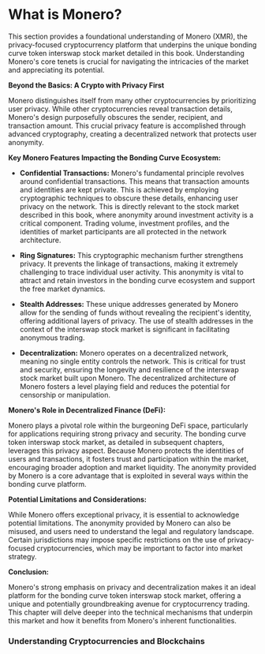 # What is Monero?

This section provides a foundational understanding of Monero (XMR), the privacy-focused cryptocurrency platform that underpins the unique bonding curve token interswap stock market detailed in this book.  Understanding Monero's core tenets is crucial for navigating the intricacies of the market and appreciating its potential.

**Beyond the Basics: A Crypto with Privacy First**

Monero distinguishes itself from many other cryptocurrencies by prioritizing user privacy. While other cryptocurrencies reveal transaction details, Monero's design purposefully obscures the sender, recipient, and transaction amount.  This crucial privacy feature is accomplished through advanced cryptography, creating a decentralized network that protects user anonymity.

**Key Monero Features Impacting the Bonding Curve Ecosystem:**

* **Confidential Transactions:**  Monero's fundamental principle revolves around confidential transactions. This means that transaction amounts and identities are kept private.  This is achieved by employing cryptographic techniques to obscure these details, enhancing user privacy on the network. This is directly relevant to the stock market described in this book, where anonymity around investment activity is a critical component.  Trading volume, investment profiles, and the identities of market participants are all protected in the network architecture.

* **Ring Signatures:**  This cryptographic mechanism further strengthens privacy. It prevents the linkage of transactions, making it extremely challenging to trace individual user activity.  This anonymity is vital to attract and retain investors in the bonding curve ecosystem and support the free market dynamics.

* **Stealth Addresses:**  These unique addresses generated by Monero allow for the sending of funds without revealing the recipient's identity, offering additional layers of privacy.  The use of stealth addresses in the context of the interswap stock market is significant in facilitating anonymous trading.

* **Decentralization:**  Monero operates on a decentralized network, meaning no single entity controls the network.  This is critical for trust and security, ensuring the longevity and resilience of the interswap stock market built upon Monero. The decentralized architecture of Monero fosters a level playing field and reduces the potential for censorship or manipulation.


**Monero's Role in Decentralized Finance (DeFi):**

Monero plays a pivotal role within the burgeoning DeFi space, particularly for applications requiring strong privacy and security.  The bonding curve token interswap stock market, as detailed in subsequent chapters, leverages this privacy aspect.  Because Monero protects the identities of users and transactions, it fosters trust and participation within the market, encouraging broader adoption and market liquidity.  The anonymity provided by Monero is a core advantage that is exploited in several ways within the bonding curve platform.

**Potential Limitations and Considerations:**

While Monero offers exceptional privacy, it is essential to acknowledge potential limitations. The anonymity provided by Monero can also be misused, and users need to understand the legal and regulatory landscape.  Certain jurisdictions may impose specific restrictions on the use of privacy-focused cryptocurrencies, which may be important to factor into market strategy.

**Conclusion:**

Monero's strong emphasis on privacy and decentralization makes it an ideal platform for the bonding curve token interswap stock market, offering a unique and potentially groundbreaking avenue for cryptocurrency trading. This chapter will delve deeper into the technical mechanisms that underpin this market and how it benefits from Monero's inherent functionalities.


### Understanding Cryptocurrencies and Blockchains

